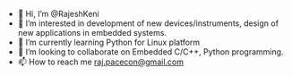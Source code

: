 - 👋 Hi, I’m @RajeshKeni
- 👀 I’m interested in development of new devices/instruments, design of new applications in embedded systems.
- 🌱 I’m currently learning Python for Linux platform
- 💞️ I’m looking to collaborate on Embedded C/C++, Python programming.
- 📫 How to reach me raj.pacecon@gmail.com

<!---
RajeshKeni/RajeshKeni is a ✨ special ✨ repository because its `README.md` (this file) appears on your GitHub profile.
You can click the Preview link to take a look at your changes.
--->
